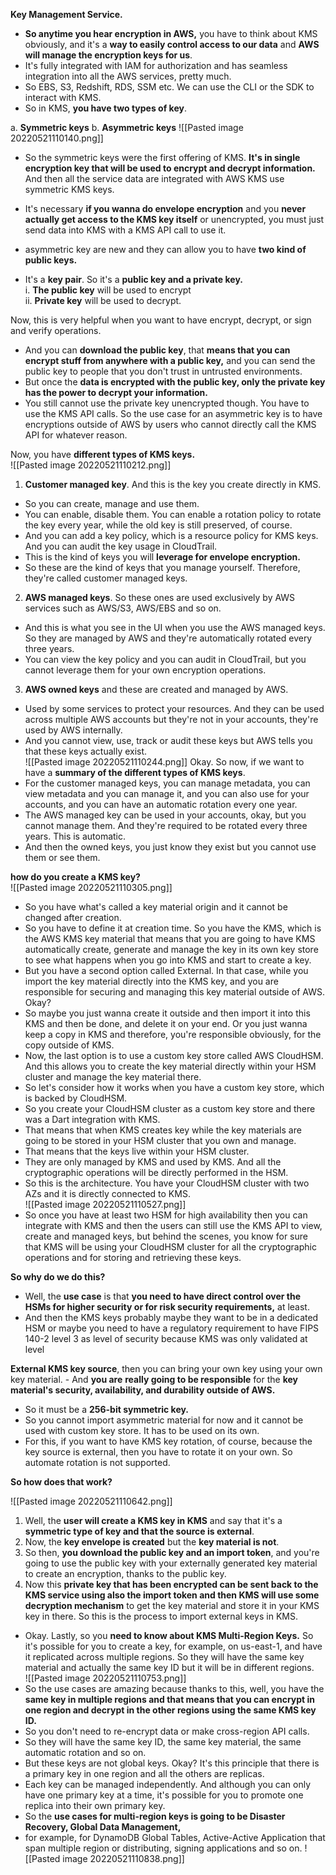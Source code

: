 **Key Management Service.**

- **So anytime you hear encryption in AWS,**  you have to think about KMS obviously,  and it's a **way to easily control access to our data**  and **AWS will manage the encryption keys for us**.  
- It's fully integrated with IAM for authorization  and has seamless integration  into all the AWS services, pretty much.  
- So EBS, S3, Redshift, RDS, SSM  etc.  We can use the CLI or the SDK to interact with KMS.  
- So in KMS, **you have two types of key**.  

a. **Symmetric keys**
b. **Asymmetric keys**
![[Pasted image 20220521110140.png]]
- So the symmetric keys were the first offering of KMS.  **It's in single encryption key that will be used  to encrypt and decrypt information.**  And then all the service data are integrated with AWS KMS  use symmetric KMS keys.  
- It's necessary **if you wanna do envelope encryption**  and you **never actually get access to the KMS key itself**  or unencrypted, you must just send data into KMS  with a KMS API call to use it.  

- asymmetric key are new  and they can allow you to have **two kind of public keys.**  
- It's a **key pair**. So it's a **public key and a private key.**  
i. **The public key** will be used to encrypt  
ii. **Private key** will be used to decrypt.  

Now, this is very helpful  when you want to have encrypt, decrypt,  or sign and verify operations.  
- And you can **download the public key**,  that **means that you can encrypt stuff  from anywhere with a public key,**  and you can send the public key to people  that you don't trust in untrusted environments.  
- But once the **data is encrypted with the public key,  only the private key has the power  to decrypt your information.**  
- You still cannot use the private key unencrypted though.  You have to use the KMS API calls.  So the use case for an asymmetric key  is to have encryptions outside of AWS by users  who cannot directly call the KMS API for whatever reason.  


Now, you have **different types of KMS keys.**  
![[Pasted image 20220521110212.png]]
1. **Customer managed key**.  And this is the key you create directly in KMS.  
- So you can create, manage and use them.  
- You can enable, disable them.  You can enable a rotation policy  to rotate the key every year,  while the old key is still preserved, of course.  
- And you can add a key policy,  which is a resource policy for KMS keys.  And you can audit the key usage in CloudTrail.  
- This is the kind of keys you will **leverage  for envelope encryption.**  
- So these are the kind of keys that you manage yourself.  Therefore, they're called customer managed keys.  


2. **AWS managed keys**.  So these ones are used exclusively by AWS services  such as AWS/S3, AWS/EBS and so on.  
- And this is what you see in the UI  when you use the AWS managed keys.  So they are managed by AWS  and they're automatically rotated every three years.  
- You can view the key policy and you can audit in CloudTrail,  but you cannot leverage them  for your own encryption operations.  

3. **AWS owned keys**  and these are created and managed by AWS.  
- Used by some services to protect your resources.  And they can be used across multiple AWS accounts  but they're not in your accounts,  they're used by AWS internally.  
- And you cannot view, use, track or audit these keys  but AWS tells you that these keys actually exist.  
![[Pasted image 20220521110244.png]]
Okay. So now, if we want to have a **summary  of the different types of KMS keys**.  
- For the customer managed keys, you can manage metadata,  you can view metadata and you can manage it,  and you can also use for your accounts,  and you can have an automatic rotation every one year.  
- The AWS managed key can be used in your accounts, okay,  but you cannot manage them.  And they're required to be rotated every three years.  This is automatic.  
- And then the owned keys, you just know they exist  but you cannot use them or see them. 


**how do you create a KMS key?**  
![[Pasted image 20220521110305.png]]
- So you have what's called a key material origin  and it cannot be changed after creation.
- So you have to define it at creation time.  So you have the KMS, which is the AWS KMS key material  that means that you are going to have KMS  automatically create, generate and manage the key  in its own key store to see what happens  when you go into KMS and start to create a key.  
- But you have a second option called External.  In that case, while you import the key material directly  into the KMS key, and you are responsible for securing  and managing this key material outside of AWS. Okay?  
- So maybe you just wanna create it outside  and then import it into this KMS and then be done,  and delete it on your end.  Or you just wanna keep a copy in KMS  and therefore, you're responsible obviously,  for the copy outside of KMS.  
- Now, the last option is to use a custom key store  called AWS CloudHSM.  And this allows you to create the key material directly  within your HSM cluster and manage the key material there.  
- So let's consider how it works  when you have a custom key store,  which is backed by CloudHSM.  
- So you create your CloudHSM cluster as a custom key store  and there was a Dart integration with KMS.  
- That means that when KMS creates key  while the key materials are going to be stored  in your HSM cluster that you own and manage.  
- That means that the keys live within your HSM cluster.  
- They are only managed by KMS and used by KMS.  And all the cryptographic operations  will be directly performed in the HSM. 
- So this is the architecture.  You have your CloudHSM cluster with two AZs  and it is directly connected to KMS.  
![[Pasted image 20220521110527.png]]
- So once you have at least two HSM for high availability  then you can integrate with KMS  and then the users can still use the KMS API  to view, create and managed keys,  but behind the scenes,  you know for sure that KMS  will be using your CloudHSM cluster  for all the cryptographic operations  and for storing and retrieving these keys.  

**So why do we do this?**  
- Well, the **use case** is that **you need to have direct control  over the HSMs for higher security  or for risk security requirements,** at least.  
- And then the KMS keys probably  maybe they want to be in a dedicated HSM  or maybe you need to have a regulatory requirement  to have FIPS 140-2 level 3 as level of security  because KMS was only validated at level 


**External KMS key source**,  then you can bring your own key using your own key material.  - And **you are** **really going to be responsible**  for the **key material's security, availability,  and durability outside of AWS.**  
- So it must be a **256-bit symmetric key.**  
- So you cannot import asymmetric material for now  and it cannot be used with custom key store.  It has to be used on its own.  
- For this, if you want to have KMS key rotation, of course,  because the key source is external,  then you have to rotate it on your own.  So automate rotation is not supported.  

**So how does that work?**  

![[Pasted image 20220521110642.png]]
1. Well, the **user will create a KMS key in KMS**  and say that it's a **symmetric type of key  and that the source is external**.  
2. Now, the **key envelope is created**  but the **key material is not**.  
3. So then, **you download the public key and an import token**,  and you're going to use the public key  with your externally generated key material  to create an encryption, thanks to the public key.  
4. Now this **private key that has been encrypted  can be sent back to the KMS service  using also the import token  and then KMS will use some decryption mechanism**  to get the key material and store it  in your KMS key in there.  So this is the process to import external keys in KMS.  
 
- Okay. Lastly, so you **need to know  about KMS Multi-Region Keys.**  So it's possible for you to create a key,  for example, on us-east-1,  and have it replicated across multiple regions.  So they will have the same key material  and actually the same key ID  but it will be in different regions.  
  ![[Pasted image 20220521110753.png]]
- So the use cases are amazing because thanks to this,  well, you have the **same key in multiple regions  and that means that you can encrypt in one region  and decrypt in the other regions using the same KMS key ID.**  
- So you don't need to re-encrypt data  or make cross-region API calls.  
- So they will have the same key ID, the same key material,  the same automatic rotation and so on.  
- But these keys are not global keys. Okay?  It's this principle that there is a primary key  in one region and all the others are replicas.  
- Each key can be managed independently.  And although you can only have one primary key at a time,  it's possible for you to promote one replica  into their own primary key.  
- So the **use cases for multi-region keys  is going to be Disaster Recovery, Global Data Management,**  
- for example, for DynamoDB Global Tables,  Active-Active Application that span multiple region  or distributing, signing applications and so on. 
![[Pasted image 20220521110838.png]]